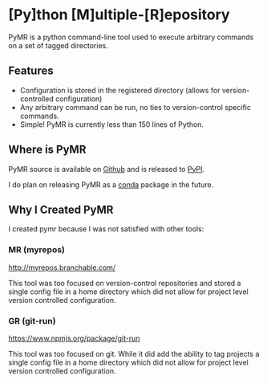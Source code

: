 [Py]thon [M]ultiple-[R]epository
==========

PyMR is a python command-line tool used to execute arbitrary commands on a set of tagged directories.

## Features

* Configuration is stored in the registered directory (allows for version-controlled configuration)
* Any arbitrary command can be run, no ties to version-control specific commands.
* Simple! PyMR is currently less than 150 lines of Python.

## Where is PyMR

PyMR source is available on [Github](https://github.com/kpurdon/pymr) and is released to [PyPI](https://pypi.python.org/pypi/pymr).

I do plan on releasing PyMR as a [conda](http://www.continuum.io/blog/conda) package in the future.

Why I Created PyMR
----------

I created pymr because I was not satisfied with other tools:

### MR (myrepos)

http://myrepos.branchable.com/

This tool was too focused on version-control repositories and stored a single config file in a home directory which did not allow for project level version controlled configuration.

### GR (git-run)

https://www.npmjs.org/package/git-run

This tool was too focused on git. While it did add the ability to tag projects a single config file in a home directory which did not allow for project level version controlled configuration.

